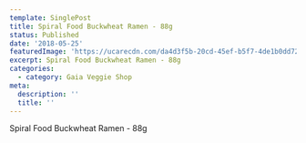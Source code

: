 ```yaml
---
template: SinglePost
title: Spiral Food Buckwheat Ramen - 88g
status: Published
date: '2018-05-25'
featuredImage: 'https://ucarecdn.com/da4d3f5b-20cd-45ef-b5f7-4de1b0dd7269/'
excerpt: Spiral Food Buckwheat Ramen - 88g
categories:
  - category: Gaia Veggie Shop
meta:
  description: ''
  title: ''
---
```

Spiral Food Buckwheat Ramen - 88g
